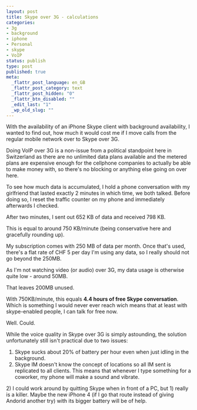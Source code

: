 ```yaml
---
layout: post
title: Skype over 3G - calculations
categories:
- 3g
- background
- iphone
- Personal
- skype
- VoIP
status: publish
type: post
published: true
meta:
  _flattr_post_language: en_GB
  _flattr_post_category: text
  _flattr_post_hidden: "0"
  _flattr_btn_disabled: ""
  _edit_last: "1"
  _wp_old_slug: ""
---
```

With the availability of an iPhone Skype client with background availability, I wanted to find out, how much it would cost me if I move calls from the regular mobile network over to Skype over 3G.

Doing VoIP over 3G is a non-issue from a political standpoint here in Switzerland as there are no unlimited data plans available and the metered plans are expensive enough for the cellphone companies to actually be able to make money with, so there's no blocking or anything else going on over here.

To see how much data is accumulated, I hold a phone conversation with my girlfriend that lasted exactly 2 minutes in which time, we both talked. Before doing so, I reset the traffic counter on my phone and immediately afterwards I checked.

After two minutes, I sent out 652 KB of data and received 798 KB.

This is equal to around 750 KB/minute (being conservative here and gracefully rounding up).

My subscription comes with 250 MB of data per month. Once that's used, there's a flat rate of CHF 5 per day I'm using any data, so I really should not go beyond the 250MB.

As I'm not watching video (or audio) over 3G, my data usage is otherwise quite low - around 50MB.

That leaves 200MB unused.

With 750KB/minute, this equals <strong>4.4 hours of free Skype conversation</strong>. Which is something I would never ever reach wich means that at least with skype-enabled people, I can talk for free now.

Well. Could.

While the voice quality in Skype over 3G is simply astounding, the solution unfortunately still isn't practical due to two issues:
<ol>
	<li>Skype sucks about 20% of battery per hour even when just idling in the background.</li>
	<li>Skype IM doesn't know the concept of locations so all IM sent is replicated to all clients. This means that whenever I type something for a coworker, my phone will make a sound and vibrate.</li>
</ol>
2) I could work around by quitting Skype when in front of a PC, but 1) really is a killer. Maybe the new iPhone 4 (if I go that route instead of giving Andorid another try) with its bigger battery will be of help.

